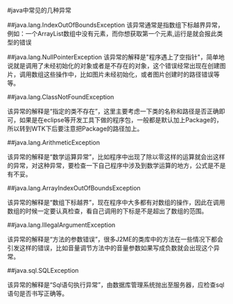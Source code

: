 #java中常见的几种异常

##java.lang.IndexOutOfBoundsException
该异常通常是指数组下标越界异常，例如：一个ArrayList数组中没有元素，而你想获取第一个元素,运行是就会报此类型的错误

##java.lang.NullPointerException
该异常的解释是"程序遇上了空指针"，简单地说就是调用了未经初始化的对象或者是不存在的对象，这个错误经常出现在创建图片，调用数组这些操作中，比如图片未经初始化，或者图片创建时的路径错误等等。

##java.lang.ClassNotFoundException

该异常的解释是“指定的类不存在”，这里主要考虑一下类的名称和路径是否正确即可，如果是在eclipse等开发工具下做的程序包，一般都是默认加上Package的，所以转到WTK下后要注意把Package的路径加上。

##java.lang.ArithmeticException

该异常的解释是“数学运算异常”，比如程序中出现了除以零这样的运算就会出这样的异常，对这种异常，要检查一下自己程序中涉及到数学运算的地方，公式是不是有不妥。

##java.lang.ArrayIndexOutOfBoundsException

该异常的解释是“数组下标越界”，现在程序中大多都有对数组的操作，因此在调用数组的时候一定要认真检查，看自己调用的下标是不是超出了数组的范围。

##java.lang.IllegalArgumentException

该异常的解释是“方法的参数错误”，很多J2ME的类库中的方法在一些情况下都会引发这样的错误，比如音量调节方法中的音量参数如果写成负数就会出现这个异常。

##java.sql.SQLException 

该异常的解释是“Sql语句执行异常”，由数据库管理系统抛出至服务器，应检查sql语句是否书写正确等。